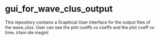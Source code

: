 # gui_for_wave_clus_output
This repository contains a Graphical User Interface for the output files of the wave_clus. User can see the plot coeffs vs coeffs and the plot coeff vs time.
írtam ide megint
